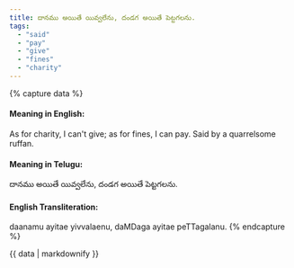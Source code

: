 ```yaml
---
title: దానము అయితే యివ్వలేను, దండగ అయితే పెట్టగలను.
tags:
  - "said"
  - "pay"
  - "give"
  - "fines"
  - "charity"
---
```


{% capture data %}
#### Meaning in English:
As for charity, I can't give; as for fines, I can pay.
Said by a quarrelsome ruffan.

#### Meaning in Telugu:
దానము అయితే యివ్వలేను, దండగ అయితే పెట్టగలను.

#### English Transliteration:
daanamu ayitae yivvalaenu, daMDaga ayitae peTTagalanu.
{% endcapture %}

{{ data | markdownify }}

